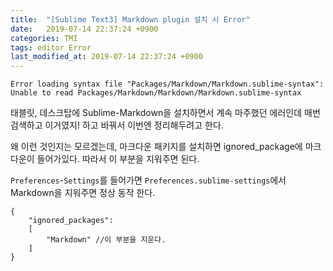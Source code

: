 ```yaml
---
title:  "[Sublime Text3] Markdown plugin 설치 시 Error"
date:   2019-07-14 22:37:24 +0900
categories: TMI
tags: editor Error
last_modified_at: 2019-07-14 22:37:24 +0900
---
```


`Error loading syntax file "Packages/Markdown/Markdown.sublime-syntax": Unable to read Packages/Markdown/Markdown/Markdown.sublime-syntax`  
  
태블릿, 데스크탑에 Sublime-Markdown을 설치하면서 계속 마주했던 에러인데 매번 검색하고 이거였지! 하고 바꿔서 이번엔 정리해두려고 한다.  
  
왜 이런 것인지는 모르겠는데, 마크다운 패키지를 설치하면 ignored_package에 마크다운이 들어가있다. 따라서 이 부분을 지워주면 된다.  
  
`Preferences`-`Settings`를 들어가면 `Preferences.sublime-settings`에서 Markdown을 지워주면 정상 동작 한다.  
  
```
{
	"ignored_packages":
	[
		"Markdown" //이 부분을 지운다.
	]
}
```